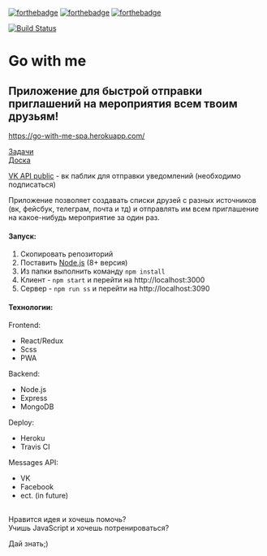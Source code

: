 [![forthebadge](https://forthebadge.com/images/badges/made-with-javascript.svg)](https://forthebadge.com) 
[![forthebadge](https://forthebadge.com/images/badges/built-with-love.svg)](https://forthebadge.com)
[![forthebadge](https://forthebadge.com/images/badges/makes-people-smile.svg)](https://forthebadge.com)

[![Build Status](https://travis-ci.org/happylolonly/go-with-me.svg?branch=master)](https://travis-ci.org/happylolonly/go-with-me)

# Go with me
## Приложение для быстрой отправки приглашений на мероприятия всем твоим друзьям!

https://go-with-me-spa.herokuapp.com/

[Задачи](https://github.com/happylolonly/go-with-me/issues)  
[Доска](https://github.com/happylolonly/go-with-me/projects/1)

[VK API public](https://vk.com/public165270834) - вк паблик для отправки уведомлений (необходимо подписаться)


Приложение позволяет создавать списки друзей с разных источников (вк, фейсбук, телеграм, почта и тд) и отправлять им всем приглашение на какое-нибудь мероприятие за один раз.

#### Запуск:

1. Скопировать репозиторий
2. Поставить [Node.js](https://nodejs.org/en) (8+ версия)
3. Из папки выполнить команду `npm install`
4. Клиент - `npm start` и перейти на http://localhost:3000
5. Сервер - `npm run ss` и перейти на http://localhost:3090

#### Технологии:

Frontend:

- React/Redux
- Scss
- PWA

Backend:

- Node.js
- Express
- MongoDB

Deploy:

- Heroku
- Travis CI

Messages API:

- VK
- Facebook
- ect. (in future)

##

Нравится идея и хочешь помочь?  
Учишь JavaScript и хочешь потренироваться?

Дай знать;)
